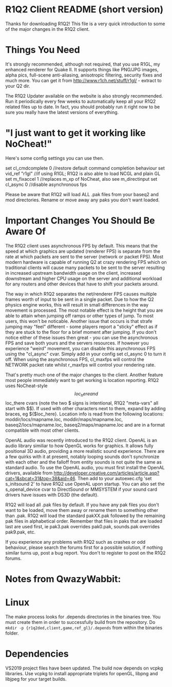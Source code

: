 R1Q2 Client README (short version)
==================================
Thanks for downloading R1Q2! This file is a very quick introduction to some of
the major changes in the R1Q2 client.

Things You Need
===============
It's strongly recommended, although not required, that you use R1GL, my enhanced
renderer for Quake II. It supports things like PNG/JPG images, alpha pics,
full-scene anti-aliasing, anisotropic filtering, security fixes and much more.
You can get it from http://www.r1ch.net/stuff/r1gl/ - extract to your Q2 dir.

The R1Q2 Updater available on the website is also strongly recommended. Run it
periodically every few weeks to automatically keep all your R1Q2 related files
up to date. In fact, you should probably run it right now to be sure you really
have the latest versions of everything.

"I just want to get it working like NoCheat!"
=============================================
Here's some config settings you can use then.

set cl_cmdcomplete 0 //restore default command completion behaviour
set vid_ref "r1gl" //if using R1GL; R1Q2 is also able to load NCGL and plain GL
set m_fixaccel 1 //replaces m_xp of NoCheat, also see m_directinput
set cl_async 0 //disable asynchronous fps

Please be aware that R1Q2 will load ALL .pak files from your baseq2 and mod 
directories. Rename or move away any paks you don't want loaded.

Important Changes You Should Be Aware Of
========================================
The R1Q2 client uses asynchronous FPS by default. This means that the speed at
which graphics are updated (renderer FPS) is separate from the rate at which
packets are sent to the server (network or packet FPS). Most modern hardware is
capable of running Q2 at crazy rendering FPS which on traditional clients will
cause many packets to be sent to the server resulting in increased upstream
bandwidth usage on the client, increased downstream and higher CPU usage on the
server and additional workload for any routers and other devices that have to
shift your packets around.

The way in which R1Q2 separates the net/renderer FPS causes multiple frames
worth of input to be sent in a single packet. Due to how the Q2 physics engine
works, this will result in small differences in the way movement is processed.
The most notable effect is the height that you are able to attain when jumping
off ramps or other types of jump. To most users, this won't be noticable.
Another issue that occurs is that strafe jumping may "feel" different - some
players report a "sticky" effect as if they are stuck to the floor for a brief
moment after jumping. If you don't notice either of these issues then great -
you can use the asynchronous FPS and save both yours and the servers resources.
If however you experience "weird" movement, you can disable this asynchronous
FPS using the "cl_async" cvar. Simply add in your config set cl_async 0 to turn
it off. When using the asynchronous FPS, cl_maxfps will control the NETWORK
packet rate whilst r_maxfps will control your rendering rate.

That's pretty much one of the major changes to the client. Another feature most
people immediately want to get working is location reporting. R1Q2 uses
NoCheat-style $$loc_here and $$loc_there cvars (note the two $ signs is
intentional, R1Q2 "meta-vars" all start with $$). If used with other characters
next to them, expand by adding braces, eg ${$loc_here}. Location info is read
from the following locations: moddir/locs/mapname.loc, moddir/maps/mapname.loc,
baseq2/locs/mapname.loc, baseq2/maps/mapname.loc and are in a format compatible
with most other clients.

OpenAL audio was recently introduced to the R1Q2 client. OpenAL is an audio 
library similiar to how OpenGL works for graphics. It allows fully positional 3D 
audio, providing a more realistic sound experience. There are a few quirks with 
it at present, notably looping sounds don't synchronize with each other and the 
falloff from entity sounds is not quite the same as standard audio. To use the 
OpenAL audio, you must first install the OpenAL drivers, available from 
http://developer.creative.com/articles/article.asp?cat=1&sbcat=31&top=38&aid=46.
Then add to your autoexec.cfg 'set s_initsound 2' to have R1Q2 use OpenAL upon
startup. You can also set the s_openal_device cvar to DirectSound or MMSYSTEM
if your sound card drivers have issues with DS3D (the default).

R1Q2 will load all .pak files by default. If you have any pak files you don't 
want to be loaded, move them away or rename them to something other than .pak. 
R1Q2 will load the standard pakXX.pak followed by the remaining pak files in 
alphabetical order. Remember that files in paks that are loaded last are used 
first, ie pak3.pak overrides pak0.pak, sounds.pak overrides pak9.pak, etc.

If you experience any problems with R1Q2 such as crashes or odd behaviour,
please search the forums first for a possible solution, if nothing similar turns
up, post a bug report. You don't to register to post on the R1Q2 forums.

# Notes from QwazyWabbit:

Linux
============
The make process looks for .depends directories in the binaries tree.
You must create them in order to successfully build from the repository.
Do     `mkdir -p {r1q2ded,client,game,ref_gl}/.depends`
from within the binaries folder.

Dependencies
============
VS2019 project files have been updated.
The build now depends on vcpkg libraries.
Use vcpkg to install appropriate triplets for openGL, libpng and libjpeg for your target builds.

